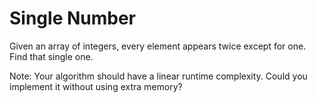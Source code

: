 Single Number
=============

Given an array of integers, every element appears twice except for one. Find that single one.

Note:
Your algorithm should have a linear runtime complexity. Could you implement it without using extra memory?
